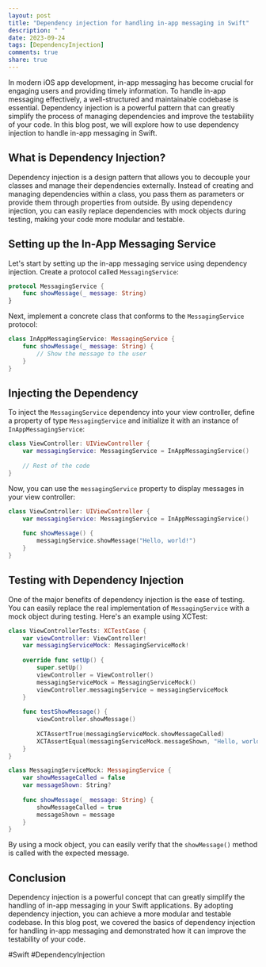 ```yaml
---
layout: post
title: "Dependency injection for handling in-app messaging in Swift"
description: " "
date: 2023-09-24
tags: [DependencyInjection]
comments: true
share: true
---
```


In modern iOS app development, in-app messaging has become crucial for engaging users and providing timely information. To handle in-app messaging effectively, a well-structured and maintainable codebase is essential. Dependency injection is a powerful pattern that can greatly simplify the process of managing dependencies and improve the testability of your code. In this blog post, we will explore how to use dependency injection to handle in-app messaging in Swift.

## What is Dependency Injection?

Dependency injection is a design pattern that allows you to decouple your classes and manage their dependencies externally. Instead of creating and managing dependencies within a class, you pass them as parameters or provide them through properties from outside. By using dependency injection, you can easily replace dependencies with mock objects during testing, making your code more modular and testable.

## Setting up the In-App Messaging Service

Let's start by setting up the in-app messaging service using dependency injection. Create a protocol called `MessagingService`:

```swift
protocol MessagingService {
    func showMessage(_ message: String)
}
```

Next, implement a concrete class that conforms to the `MessagingService` protocol:

```swift
class InAppMessagingService: MessagingService {
    func showMessage(_ message: String) {
        // Show the message to the user
    }
}
```

## Injecting the Dependency

To inject the `MessagingService` dependency into your view controller, define a property of type `MessagingService` and initialize it with an instance of `InAppMessagingService`:

```swift
class ViewController: UIViewController {
    var messagingService: MessagingService = InAppMessagingService()
    
    // Rest of the code
}
```

Now, you can use the `messagingService` property to display messages in your view controller:

```swift
class ViewController: UIViewController {
    var messagingService: MessagingService = InAppMessagingService()
    
    func showMessage() {
        messagingService.showMessage("Hello, world!")
    }
}
```

## Testing with Dependency Injection

One of the major benefits of dependency injection is the ease of testing. You can easily replace the real implementation of `MessagingService` with a mock object during testing. Here's an example using XCTest:

```swift
class ViewControllerTests: XCTestCase {
    var viewController: ViewController!
    var messagingServiceMock: MessagingServiceMock!
    
    override func setUp() {
        super.setUp()
        viewController = ViewController()
        messagingServiceMock = MessagingServiceMock()
        viewController.messagingService = messagingServiceMock
    }
    
    func testShowMessage() {
        viewController.showMessage()
        
        XCTAssertTrue(messagingServiceMock.showMessageCalled)
        XCTAssertEqual(messagingServiceMock.messageShown, "Hello, world!")
    }
}

class MessagingServiceMock: MessagingService {
    var showMessageCalled = false
    var messageShown: String?
    
    func showMessage(_ message: String) {
        showMessageCalled = true
        messageShown = message
    }
}
```

By using a mock object, you can easily verify that the `showMessage()` method is called with the expected message.

## Conclusion

Dependency injection is a powerful concept that can greatly simplify the handling of in-app messaging in your Swift applications. By adopting dependency injection, you can achieve a more modular and testable codebase. In this blog post, we covered the basics of dependency injection for handling in-app messaging and demonstrated how it can improve the testability of your code.

#Swift #DependencyInjection